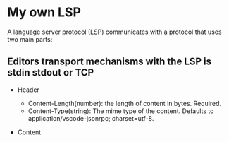 # My own LSP

A language server protocol (LSP) communicates with a protocol that uses two main parts:

## Editors transport mechanisms with the LSP is stdin stdout or TCP

- Header
  - Content-Length(number): the length of content in bytes. Required.
  - Content-Type(string): The mime type of the content. Defaults to
  application/vscode-jsonrpc; charset=utf-8.

- Content
